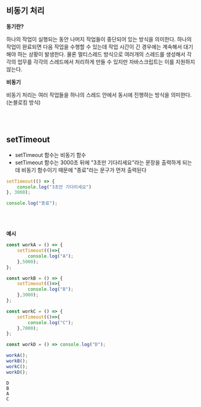 ## 비동기 처리

**동기란?**

하나의 작업이 실행되는 동안 나머지 작업들이 중단되어 있는 방식을 의미한다. 하나의 작업이 완료되면 다음 작업을 수행할 수 있는데 작업 시간이 긴 경우에는 계속해서 대기해야 하는 상황이 발생한다.
물론 멀티스레드 방식으로 여러개의 스레드를 생성해서 각각의 업무를 각각의 스레드에서 처리하게 만들 수 있지만 자바스크립트는 이를 지원하지 않는다.

**비동기**

비동기 처리는 여러 작업들을 하나의 스레드 안에서 동시에 진행하는 방식을 의미한다.(논블로킹 방식)

<br><br>

## setTimeout

- setTimeout 함수는 비동기 함수
- setTimeout 함수는 3000초 뒤에 "3초만 기다리세요"라는 문장을 출력하게 되는데 비동기 함수이기 때문에 "종료"라는 문구가 먼저 출력된다

```js
setTimeout(() => {
    console.log("3초만 기다리세요")
}, 3000);

console.log("종료");
```

<br><br>

**예시**
```js
const workA = () => {
    setTimeout(()=>{
        console.log("A");
    },5000);
};

const workB = () => {
    setTimeout(()=>{
        console.log("B");
    },3000);
};

const workC = () => {
    setTimeout(()=>{
        console.log("C");
    },7000);
};

const workD = () => console.log("D");

workA();
workB();
workC();
workD();
```
```
D
B
A
C
```
